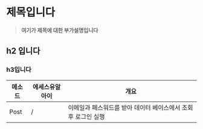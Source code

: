 # 제목입니다
> **여기가 제목에 대한 부가설명입니다**

## h2 입니다

### h3입니다

|메소드|에세스유알아이|개요|
|-------|-------------|------------------------------------------|
|Post|/|이메일과 페스워드를 받아 데이터 베이스에서 조회 후 로그인 실행|
